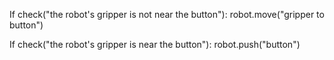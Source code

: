 

If check("the robot's gripper is not near the button"):
    robot.move("gripper to button")

If check("the robot's gripper is near the button"):
    robot.push("button")